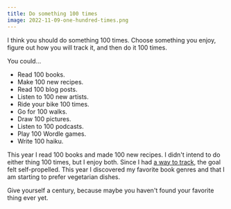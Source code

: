 ```yaml
---
title: Do something 100 times
image: 2022-11-09-one-hundred-times.png
---
```


I think you should do something 100 times. Choose something you enjoy, figure out how you will track it, and then do it 100 times.

You could&hellip;

- Read 100 books.
- Make 100 new recipes.
- Read 100 blog posts.
- Listen to 100 new artists.
- Ride your bike 100 times.
- Go for 100 walks.
- Draw 100 pictures.
- Listen to 100 podcasts.
- Play 100 Wordle games.
- Write 100 haiku.

This year I read 100 books and made 100 new recipes. I didn't intend to do either thing 100 times, but I enjoy both. Since I had [a way to track](https://katydecorah.com/code/build-your-metadata-library/), the goal felt self-propelled. This year I discovered my favorite book genres and that I am starting to prefer vegetarian dishes.

Give yourself a century, because maybe you haven't found your favorite thing ever yet.
